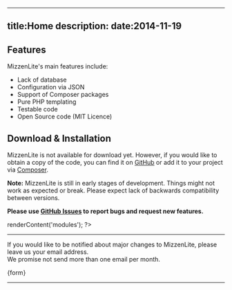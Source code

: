----
title:Home
description:
date:2014-11-19
----

<div class="row">
    <div class="col-md-6">
        <h2 class="page-header">Features</h2>
        <p>MizzenLite's main features include:</p>
        <ul>
            <li>Lack of database</li>
            <li>Configuration via JSON</li>
            <li>Support of Composer packages</li>
            <li>Pure PHP templating</li>
            <li>Testable code</li>
            <li>Open Source code (MIT Licence)</li>
        </ul>
    </div>
    <div class="col-md-6">
        <h2 class="page-header">Download &amp; Installation</h2>
        <p>
            MizzenLite is not available for download yet. However, 
            if you would like to obtain a copy of the code, you can
            find it on 
            <a href="https://github.com/mizzenlite">GitHub</a> 
            or add it to your project via 
            <a href="https://packagist.org/packages/strayobject/mizzenlite">Composer</a>.
        </p>
        <p>
            <strong>Note:</strong> MizzenLite is still in early 
            stages of development. Things might not work as expected
            or break. Please expect lack of backwards compatibility
            between versions.
        </p>
        <p><strong>
            Please use 
            <a href="https://github.com/mizzenlite/core/issues">
            GitHub Issues</a> 
            to report bugs and request new features.
        </strong></p>
    </div>
</div>

<div class="row">
    <?php //echo $this->renderContent('modules'); ?>
</div>
<hr>
<div class="well">
    <div class="row">
        <div class="col-md-8">
            <p>
                If you would like to be notified about major changes
                to MizzenLite, please leave us your email address.
                <br/>
                We promise not send more than one email per month.
            </p>
        </div>
        <div class="col-md-4">
            {form}
        </div>
    </div>
</div>
<hr>